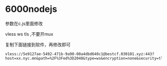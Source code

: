 # 6000nodejs

参数在c.js里面修改

vless ws tls ,不要开mux

复制下面链接到软件，再修改即可
```
vless://5e9127ae-5492-471b-9a90-00a4dbd640c1@bestcf.030101.xyz:443?host=xx.nyc.mn&path=%2F%3Fed%3D2048&type=ws&encryption=none&security=tls&sni=xx.nyc.mn#webhost
```
